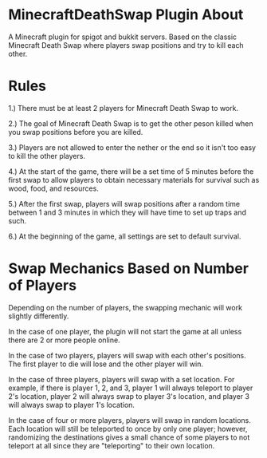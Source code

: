 # MinecraftDeathSwap Plugin About

A Minecraft plugin for spigot and bukkit servers. Based on the classic Minecraft Death Swap where players swap positions and try to kill each other.

# Rules
1.) There must be at least 2 players for Minecraft Death Swap to work.

2.) The goal of Minecraft Death Swap is to get the other peson killed when you swap positions before you are killed.

3.) Players are not allowed to enter the nether or the end so it isn't too easy to kill the other players.

4.) At the start of the game, there will be a set time of 5 minutes before the first swap to allow players to obtain necessary materials for survival such as wood, food, and resources.

5.) After the first swap, players will swap positions after a random time between 1 and 3 minutes in which they will have time to set up traps and such.

6.) At the beginning of the game, all settings are set to default survival.

# Swap Mechanics Based on Number of Players
Depending on the number of players, the swapping mechanic will work slightly differently.

In the case of one player, the plugin will not start the game at all unless there are 2 or more people online.

In the case of two players, players will swap with each other's positions. The first player to die will lose and the other player will win.

In the case of three players, players will swap with a set location. For example, if there is player 1, 2, and 3, player 1 will always teleport to player 2's location, player 2 will always swap to player 3's location, and player 3 will always swap to player 1's location.

In the case of four or more players, players will swap in random locations. Each location will still be teleported to once by only one player; however, randomizing the destinations gives a small chance of some players to not teleport at all since they are "teleporting" to their own location.
